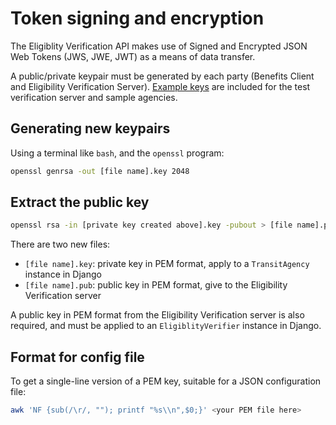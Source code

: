 # Token signing and encryption

The Eligiblity Verification API makes use of Signed and Encrypted JSON Web Tokens (JWS, JWE, JWT) as a means of data transfer.

A public/private keypair must be generated by each party (Benefits Client and Eligibility Verification Server).
[Example keys](https://github.com/cal-itp/benefits/tree/dev/localhost/keys) are included for the test verification server
and sample agencies.

## Generating new keypairs

Using a terminal like `bash`, and the `openssl` program:

```bash
openssl genrsa -out [file name].key 2048
```

## Extract the public key

```bash
openssl rsa -in [private key created above].key -pubout > [file name].pub
```

There are two new files:

* `[file name].key`: private key in PEM format, apply to a `TransitAgency` instance in Django
* `[file name].pub`: public key in PEM format, give to the Eligibility Verification server

A public key in PEM format from the Eligibility Verification server is also required, and must be applied to an
`EligiblityVerifier` instance in Django.

## Format for config file

To get a single-line version of a PEM key, suitable for a JSON configuration file:

```bash
awk 'NF {sub(/\r/, ""); printf "%s\\n",$0;}' <your PEM file here>
```
